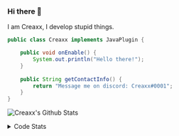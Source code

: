 ### Hi there 👋

I am Creaxx, I develop stupid things. 

```java
public class Creaxx implements JavaPlugin {

    public void onEnable() {
        System.out.println("Hello there!");
    }
    
    public String getContactInfo() {
        return "Message me on discord: Creaxx#0001";
    }
}
```

![Creaxx's Github Stats](https://github-readme-stats.vercel.app/api?username=CreaxxOG&show_icons=true&theme=dark&count_private=true)

<details>
  <summary>Code Stats</summary>

<!--START_SECTION:waka-->
![Code Time](http://img.shields.io/badge/Code%20Time-1%2C172%20hrs%2043%20mins-blue)

![Lines of code](https://img.shields.io/badge/From%20Hello%20World%20I%27ve%20Written-551.3%20thousand%20lines%20of%20code-blue)

**🐱 My GitHub Data** 

> 📦 66.3 kB Used in GitHub's Storage 
 > 
> 🏆 1,131 Contributions in the Year 2023
 > 
> 🚫 Not Opted to Hire
 > 
> 📜 4 Public Repositories 
 > 
> 🔑 2 Private Repositories 
 > 
**I'm an Early 🐤** 

```text
🌞 Morning                286 commits         ██░░░░░░░░░░░░░░░░░░░░░░░   07.32 % 
🌆 Daytime                1693 commits        ███████████░░░░░░░░░░░░░░   43.34 % 
🌃 Evening                1872 commits        ████████████░░░░░░░░░░░░░   47.93 % 
🌙 Night                  55 commits          ░░░░░░░░░░░░░░░░░░░░░░░░░   01.41 % 
```
📅 **I'm Most Productive on Saturday** 

```text
Monday                   472 commits         ███░░░░░░░░░░░░░░░░░░░░░░   12.08 % 
Tuesday                  493 commits         ███░░░░░░░░░░░░░░░░░░░░░░   12.62 % 
Wednesday                528 commits         ███░░░░░░░░░░░░░░░░░░░░░░   13.52 % 
Thursday                 625 commits         ████░░░░░░░░░░░░░░░░░░░░░   16.00 % 
Friday                   355 commits         ██░░░░░░░░░░░░░░░░░░░░░░░   09.09 % 
Saturday                 757 commits         █████░░░░░░░░░░░░░░░░░░░░   19.38 % 
Sunday                   676 commits         ████░░░░░░░░░░░░░░░░░░░░░   17.31 % 
```


📊 **This Week I Spent My Time On** 

```text
💬 Programming Languages: 
Java                     6 hrs 7 mins        ██████████████████████░░░   89.38 % 
XML                      29 mins             ██░░░░░░░░░░░░░░░░░░░░░░░   07.12 % 
Kotlin                   4 mins              ░░░░░░░░░░░░░░░░░░░░░░░░░   01.19 % 
CLASS                    3 mins              ░░░░░░░░░░░░░░░░░░░░░░░░░   00.87 % 
Properties               2 mins              ░░░░░░░░░░░░░░░░░░░░░░░░░   00.69 % 

🔥 Editors: 
IntelliJ                 6 hrs 50 mins       █████████████████████████   100.00 % 
```

**I Mostly Code in Java** 

```text
Java                     56 repos            ████████████████████░░░░░   81.16 % 
Kotlin                   8 repos             ███░░░░░░░░░░░░░░░░░░░░░░   11.59 % 
CSS                      2 repos             █░░░░░░░░░░░░░░░░░░░░░░░░   02.90 % 
TypeScript               2 repos             █░░░░░░░░░░░░░░░░░░░░░░░░   02.90 % 
EJS                      1 repo              ░░░░░░░░░░░░░░░░░░░░░░░░░   01.45 % 
```




 Last Updated on 10/04/2023 12:35:12 UTC
<!--END_SECTION:waka-->
</details>
